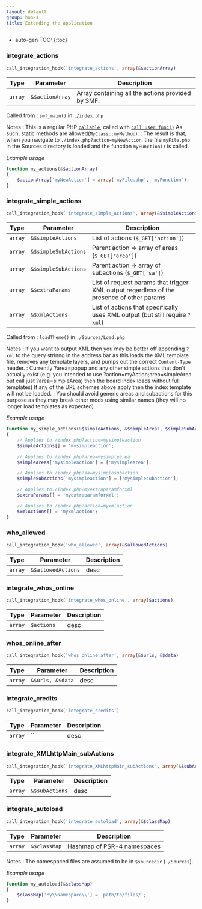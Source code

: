 ```yaml
---
layout: default
group: hooks
title: Extending the application
---
```

* auto-gen TOC:
{:toc}
### integrate_actions

```php
call_integration_hook('integrate_actions', array(&$actionArray)
```

Type|Parameter|Description
---|---|---
`array`|`&$actionArray`|Array containing all the actions provided by SMF.

Called from
: `smf_main()` in `./index.php`

Notes
: This is a regular PHP [`callable`](https://www.php.net/manual/en/language.types.callable.php), called with [`call_user_func()`](https://www.php.net/manual/en/function.call-user-func.php) As such, static methods are allowed(`MyClass::myMethod`).
: The result is that, when you navigate to `./index.php?action=myNewAction`, the file `myFile.php` in the Sources directory is loaded and the function `myFunction()` is called.

*Example usage*

```php
function my_actions(&$actionArray)
{
	$actionArray['myNewAction'] = array('myFile.php', 'myFunction');
}
```

### integrate_simple_actions

```php
call_integration_hook('integrate_simple_actions', array(&$simpleActions, &$simpleAreas, &$simpleSubActions, &$extraParams, &$xmlActions)
```

Type|Parameter|Description
---|---|---
`array`|`&$simpleActions`|List of actions (`$_GET['action']`)
`array`|`&$simpleSubActions`|Parent action => array of areas (`$_GET['area']`)
`array`|`&$simpleSubActions`|Parent action => array of subactions (`$_GET['sa']`)
`array`|`&$extraParams`|List of request params that trigger XML output regardless of the presence of other params
`array`|`&$xmlActions`|List of actions that specifically uses XML output (but still require `?xml`)

Called from
: `loadTheme()` in `./Sources/Load.php`

Notes
: If you want to output XML then you may be better off appending `?xml` to the query strinng in the address bar as this loads the XML template file, removes any template layers, and pumps out the correct `Content-Type` header.
: Currently ?area=popup and any other simple actions that don't actually exist (e.g. you intended to use ?action=myAction;area=simpleArea but call just ?area=simpleArea) then the board index loads without full templates) If any of the URL schemes above apply then the index template will not be loaded.
: You should avoid generic areas and subactions for this purpose as they may break other mods using similar names (they will no longer load templates as expected).

*Example usage*

```php
function my_simple_actions(&$simpleActions, &$simpleAreas, $simpleSubActions, &$extraParams, &$xmlActions)
{
	// Applies to /index.php?action=mysimpleaction
	$simpleActions[] = 'mysimpleaction';

	// Applies to /index.php?area=mysimplearea
	$simpleAreas['mysimpleaction'] = ['mysimplearea'];

	// Applies to /index.php?sa=mysimplesubaction
	$simpleSubActions['mysimpleaction'] = ['mysimplesubaction'];

	// Applies to /index.php?myextraparamforxml
	$extraParams[] = 'myextraparamforxml';

	// Applies to /index.php?action=myxmlaction
	$xmlActions[] = 'myxmlaction';
}
```
### who_allowed

```php
call_integration_hook('who_allowed', array(&$allowedActions)
```

Type|Parameter|Description
---|---|---
`array`|`&$allowedActions`|desc

### integrate_whos_online

```php
call_integration_hook('integrate_whos_online', array($actions)
```

Type|Parameter|Description
---|---|---
`array`|`$actions`|desc

### whos_online_after

```php
call_integration_hook('whos_online_after', array(&$urls, &$data)
```

Type|Parameter|Description
---|---|---
`array`|`&$urls, &$data`|desc

### integrate_credits

```php
call_integration_hook('integrate_credits')
```

Type|Parameter|Description
---|---|---
`array`|``|desc

### integrate_XMLhttpMain_subActions

```php
call_integration_hook('integrate_XMLhttpMain_subActions', array(&$subActions)
```

Type|Parameter|Description
---|---|---
`array`|`&$subActions`|desc

### integrate_autoload

```php
call_integration_hook('integrate_autoload', array(&$classMap)
```

Type|Parameter|Description
---|---|---
`array`|`&$classMap`|Hashmap of [PSR-4](https://www.php-fig.org/psr/psr-4/) namespaces

Notes
: The namespaced files are assumed to be in `$sourcedir` (`./Sources`).

*Example usage*
```php
function my_autoload(&$classMap)
{
	$classMap['My\\Namespace\\'] = 'path/to/files/';
}
```
